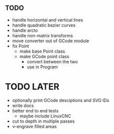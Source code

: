 ## TODO
- handle horizontal and vertical lines
- handle quadratic bezier curves
- handle arcto
- handle non-matrix transforms
- move converter out of GCode module
- fix Point
  - make base Point class
  - make GCode point class
    - convert between the two
    - use in Program

# TODO LATER
- optionally print GCode desciptions and SVG IDs
- write docs
- better end to end tests
  - maybe include LinuxCNC
- cut to depth in multiple passes
- v-engrave filled areas
